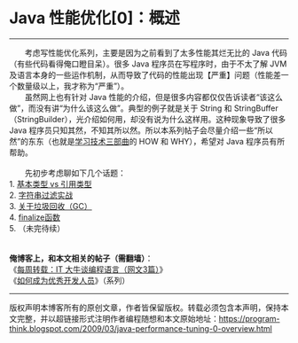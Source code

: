 # Java 性能优化[0]：概述 

-----

<div class="post-body entry-content">
　　考虑写性能优化系列，主要是因为之前看到了太多性能其烂无比的 Java 代码（有些代码看得俺口瞪目呆）。很多 Java 程序员在写程序时，由于不太了解 JVM 及语言本身的一些运作机制，从而导致了代码的性能出现【严重】问题（性能差一个数量级以上，我才称为“严重”）。<a name="more"></a><br/>
　　虽然网上也有针对 Java 性能的介绍，但是很多内容都仅仅告诉读者“该这么做”，而没有讲“为什么该这么做”。典型的例子就是关于 String 和 StringBuffer（StringBuilder），光介绍如何用，却没有说为什么这样用。这种现象导致了很多 Java 程序员只知其然，不知其所以然。所以本系列帖子会尽量介绍一些“所以然”的东东（也就是<a href="../../2009/02/study-technology-in-three-steps.md">学习技术三部曲</a>的 HOW 和 WHY），希望对 Java 程序员有所帮助。<br/>
<a name="index"> </a><br/>
　　先初步考虑聊如下几个话题：<br/>
1. <a href="../../2009/03/java-performance-tuning-1-two-types.md">基本类型 vs 引用类型</a><br/>
2. <a href="../../2009/03/java-performance-tuning-2-string.md">字符串过滤实战</a><br/>
3. <a href="../../2009/04/java-performance-tuning-3-gc.md">关于垃圾回收（GC）</a><br/>
4. <a href="../../2009/06/java-performance-tuning-4-finalize.md">finalize函数</a><br/>
5. （未完待续）<br/>
<br/>
<br/>
<b>俺博客上，和本文相关的帖子（需翻墙）</b>：<br/>
《<a href="../../2012/05/weekly-share-5.md">每周转载：IT 大牛谈编程语言（网文3篇）</a>》<br/>
《<a href="../../2009/01/0.md">如何成为优秀开发人员</a>》（系列）
</div>


------------------------------------------------

版权声明本博客所有的原创文章，作者皆保留版权。转载必须包含本声明，保持本文完整，并以超链接形式注明作者编程随想和本文原始地址：https://program-think.blogspot.com/2009/03/java-performance-tuning-0-overview.html

